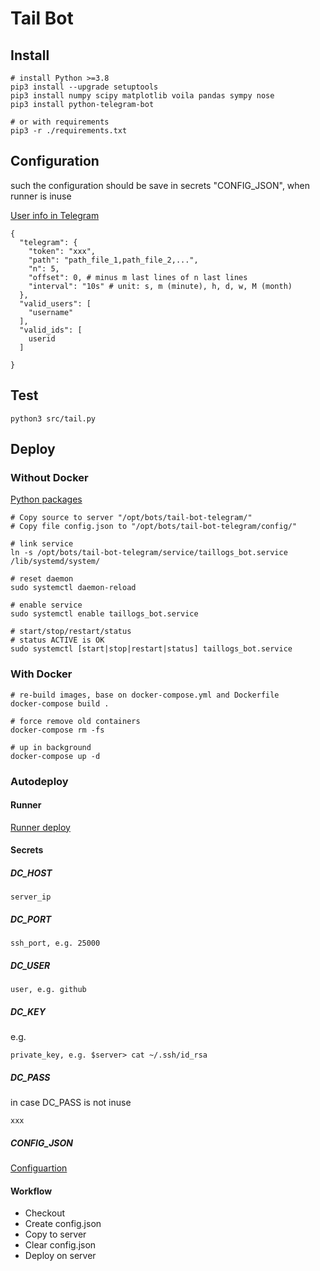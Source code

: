 # Tail Bot

## Install
```
# install Python >=3.8
pip3 install --upgrade setuptools
pip3 install numpy scipy matplotlib voila pandas sympy nose
pip3 install python-telegram-bot

# or with requirements
pip3 -r ./requirements.txt
```

## Configuration
such the configuration should be save in secrets "CONFIG_JSON", when runner is inuse

[User info in Telegram](https://bigone.zendesk.com/hc/en-us/articles/360008014894-How-to-get-the-Telegram-user-ID-)
```
{
  "telegram": {
    "token": "xxx",
    "path": "path_file_1,path_file_2,...",
    "n": 5,
    "offset": 0, # minus m last lines of n last lines
    "interval": "10s" # unit: s, m (minute), h, d, w, M (month)
  },
  "valid_users": [
    "username"
  ],
  "valid_ids": [
    userid
  ]

}
```

## Test
```
python3 src/tail.py
```

## Deploy

### Without Docker
[Python packages](#Install)

```
# Copy source to server "/opt/bots/tail-bot-telegram/"
# Copy file config.json to "/opt/bots/tail-bot-telegram/config/"

# link service
ln -s /opt/bots/tail-bot-telegram/service/taillogs_bot.service /lib/systemd/system/

# reset daemon
sudo systemctl daemon-reload

# enable service
sudo systemctl enable taillogs_bot.service

# start/stop/restart/status
# status ACTIVE is OK
sudo systemctl [start|stop|restart|status] taillogs_bot.service

```

### With Docker
```
# re-build images, base on docker-compose.yml and Dockerfile
docker-compose build .

# force remove old containers
docker-compose rm -fs

# up in background
docker-compose up -d
```

### Autodeploy

#### Runner
[Runner deploy](https://github.com/cross-the-world/github-runner)

#### Secrets

##### DC_HOST
```
server_ip
```

##### DC_PORT
```
ssh_port, e.g. 25000
```

##### DC_USER
```
user, e.g. github
```

##### DC_KEY
e.g.
```
private_key, e.g. $server> cat ~/.ssh/id_rsa
```

##### DC_PASS
in case DC_PASS is not inuse 
```
xxx
```
  
##### CONFIG_JSON
[Configuartion](#Configuration)

#### Workflow
* Checkout
* Create config.json
* Copy to server
* Clear config.json
* Deploy on server

